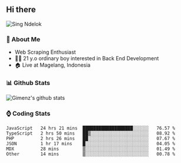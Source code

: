 
## Hi there
 ![Sing Ndelok](https://komarev.com/ghpvc/?username=Gimenz&color=green)

### 👤 About Me
* Web Scraping Enthusiast
* 🤷‍♂️ 21 y.o ordinary boy interested in Back End Development
* 🏠 Live at Magelang, Indonesia 

### 📊 Github Stats
  <img alt="Gimenz's github stats" src="https://github-readme-stats.vercel.app/api?username=Gimenz&count_private=true&hide=issues&show_icons=true&include_all_commits=true&line_height=24&border_radius=0"/>

### ⌚ Coding Stats
<!--START_SECTION:waka-->

```text
JavaScript   24 hrs 21 mins  ███████████████████░░░░░░   76.57 %
TypeScript   2 hrs 50 mins   ██▒░░░░░░░░░░░░░░░░░░░░░░   08.92 %
PHP          2 hrs 26 mins   ██░░░░░░░░░░░░░░░░░░░░░░░   07.67 %
JSON         1 hr 17 mins    █░░░░░░░░░░░░░░░░░░░░░░░░   04.05 %
MDX          28 mins         ▒░░░░░░░░░░░░░░░░░░░░░░░░   01.49 %
Other        14 mins         ▒░░░░░░░░░░░░░░░░░░░░░░░░   00.78 %
```

<!--END_SECTION:waka-->
